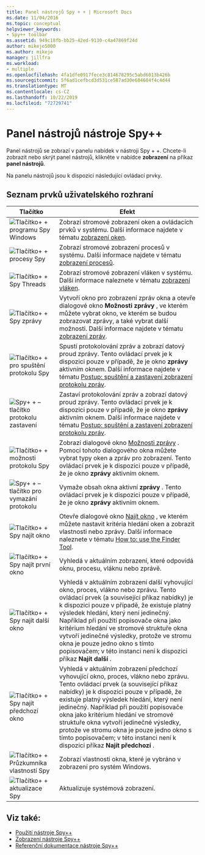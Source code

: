 ```yaml
---
title: Panel nástrojů Spy + + | Microsoft Docs
ms.date: 11/04/2016
ms.topic: conceptual
helpviewer_keywords:
- Spy++ toolbar
ms.assetid: 949c18fb-bb25-42ed-9130-c4a47869f24d
author: mikejo5000
ms.author: mikejo
manager: jillfra
ms.workload:
- multiple
ms.openlocfilehash: 4fa1dfe0917fece3c814678295c5abd6013b426b
ms.sourcegitcommit: 5f6ad1cefbcd3d531ce587ad30e684684f4c4d44
ms.translationtype: MT
ms.contentlocale: cs-CZ
ms.lasthandoff: 10/22/2019
ms.locfileid: "72729741"
---
```

# <a name="spy-toolbar"></a>Panel nástrojů nástroje Spy++
Panel nástrojů se zobrazí v panelu nabídek v nástroji Spy + +. Chcete-li zobrazit nebo skrýt panel nástrojů, klikněte v nabídce **zobrazení** na příkaz **panel nástrojů**.

 Na panelu nástrojů jsou k dispozici následující ovládací prvky.

## <a name="uielement-list"></a>Seznam prvků uživatelského rozhraní

|Tlačítko|Efekt|
|------------|------------|
|![Tlačítko&#43; &#43; programu Spy Windows](../debugger/media/icon_spy--_windows.gif "Icon_Spy + + _Windows")|Zobrazí stromové zobrazení oken a ovládacích prvků v systému. Další informace najdete v tématu [zobrazení oken](../debugger/windows-view.md).|
|![Tlačítko&#43; &#43; procesy Spy](../debugger/media/icon_spy--_processes.gif "Icon_Spy + + _Processes")|Zobrazí stromové zobrazení procesů v systému. Další informace najdete v tématu [zobrazení procesů](../debugger/processes-view.md).|
|![Tlačítko&#43; &#43; Spy Threads](../debugger/media/icon_spy--_threads.gif "Icon_Spy + + _Threads")|Zobrazí stromové zobrazení vláken v systému. Další informace naleznete v tématu [zobrazení vláken](../debugger/threads-view.md).|
|![Tlačítko&#43; &#43; Spy zprávy](../debugger/media/icon_spy--_messages.gif "Icon_Spy + + _Messages")|Vytvoří okno pro zobrazení zpráv okna a otevře dialogové okno **Možnosti zprávy** , ve kterém můžete vybrat okno, ve kterém se budou zobrazovat zprávy, a také vybrat další možnosti. Další informace najdete v tématu [zobrazení zpráv](../debugger/messages-view.md).|
|![Tlačítko&#43; &#43; pro spuštění protokolu Spy](../debugger/media/icon_spy--_startlog.gif "Icon_Spy + + _StartLog")|Spustí protokolování zpráv a zobrazí datový proud zprávy. Tento ovládací prvek je k dispozici pouze v případě, že je okno **zprávy** aktivním oknem. Další informace najdete v tématu [Postup: spuštění a zastavení zobrazení protokolu zpráv](../debugger/how-to-start-and-stop-the-message-log-display.md).|
|![Spy&#43; &#43; – tlačítko protokolu zastavení](../debugger/media/icon_spy--_stoplog.gif "Icon_Spy + + _StopLog")|Zastaví protokolování zpráv a zobrazí datový proud zprávy. Tento ovládací prvek je k dispozici pouze v případě, že je okno **zprávy** aktivním oknem. Další informace najdete v tématu [Postup: spuštění a zastavení zobrazení protokolu zpráv](../debugger/how-to-start-and-stop-the-message-log-display.md).|
|![Tlačítko&#43; &#43; možnosti protokolu Spy](../debugger/media/icon_spy--_logoptions.gif "Icon_Spy + + _LogOptions")|Zobrazí dialogové okno [Možnosti zprávy](../debugger/message-options-dialog-box.md) . Pomocí tohoto dialogového okna můžete vybrat typy oken a zpráv pro zobrazení. Tento ovládací prvek je k dispozici pouze v případě, že je okno **zprávy** aktivním oknem.|
|![Spy&#43; &#43; – tlačítko pro vymazání protokolu](../debugger/media/spy--_clearlog.gif "_ClearLog Spy + +")|Vymaže obsah okna aktivní **zprávy** . Tento ovládací prvek je k dispozici pouze v případě, že je okno **zprávy** aktivním oknem.|
|![Tlačítko&#43; &#43; Spy najít okno](../debugger/media/icon_spy--_findwindow.gif "Icon_Spy + + _FindWindow")|Otevře dialogové okno [Najít okno](../debugger/find-window-dialog-box.md) , ve kterém můžete nastavit kritéria hledání oken a zobrazit vlastnosti nebo zprávy. Další informace naleznete v tématu [How to: use the Finder Tool](../debugger/how-to-use-the-finder-tool.md).|
|![Tlačítko&#43; &#43; Spy najít první okno](../debugger/media/icon_spy--_window.gif "Icon_Spy + + _Window")|Vyhledá v aktuálním zobrazení, které odpovídá oknu, procesu, vláknu nebo zprávě.|
|![Tlačítko&#43; &#43; Spy najít další okno](../debugger/media/icon_spy--_nextwindow.gif "Icon_Spy + + _NextWindow")|Vyhledá v aktuálním zobrazení další vyhovující okno, proces, vlákno nebo zprávu. Tento ovládací prvek (a související příkaz nabídky) je k dispozici pouze v případě, že existuje platný výsledek hledání, který není jedinečný. Například při použití popisovače okna jako kritérium hledání ve stromové struktuře okna vytvoří jedinečné výsledky, protože ve stromu okna je pouze jedno okno s tímto popisovačem; v této instanci není k dispozici příkaz **Najít další** .|
|![Tlačítko&#43; &#43; Spy najít předchozí okno](../debugger/media/icon_spy--_prevwindow.gif "Icon_Spy + + _PrevWindow")|Vyhledá v aktuálním zobrazení předchozí vyhovující okno, proces, vlákno nebo zprávu. Tento ovládací prvek (a související příkaz nabídky) je k dispozici pouze v případě, že existuje platný výsledek hledání, který není jedinečný. Například při použití popisovače okna jako kritérium hledání ve stromové struktuře okna vytvoří jedinečné výsledky, protože ve stromu okna je pouze jedno okno s tímto popisovačem; v této instanci není k dispozici příkaz **Najít předchozí** .|
|![Tlačítko&#43; &#43; Průzkumníka vlastností Spy](../debugger/media/icon_spy--_propexp.gif "Icon_Spy + + _PropExp")|Zobrazí vlastnosti okna, které je vybráno v zobrazení pro systém Windows.|
|![Tlačítko&#43; &#43; aktualizace Spy](../debugger/media/icon_spy--_refresh.gif "Icon_Spy + + _Refresh")|Aktualizuje systémová zobrazení.|

## <a name="see-also"></a>Viz také:
- [Použití nástroje Spy++](../debugger/using-spy-increment.md)
- [Zobrazení nástroje Spy++](../debugger/spy-increment-views.md)
- [Referenční dokumentace nástroje Spy++](../debugger/spy-increment-reference.md)